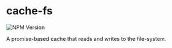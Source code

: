# cache-fs

![NPM Version](https://img.shields.io/npm/v/cache-fs)

A promise-based cache that reads and writes to the file-system.
